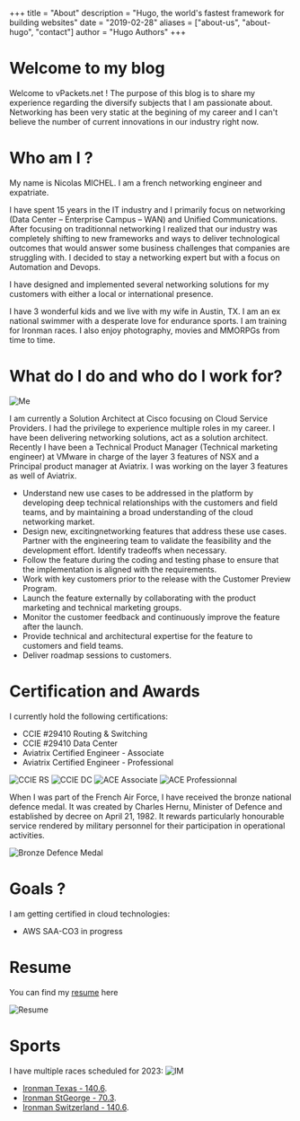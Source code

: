 +++
title = "About"
description = "Hugo, the world's fastest framework for building websites"
date = "2019-02-28"
aliases = ["about-us", "about-hugo", "contact"]
author = "Hugo Authors"
+++


# Welcome to my blog

Welcome to vPackets.net !  The purpose of this blog is to share my experience regarding the diversify subjects that I am passionate about. Networking has been very static at the begining of my career and I can't believe the number of current innovations in our industry right now.

# Who am I ?

My name is Nicolas MICHEL. I am a french networking engineer and expatriate.

I have spent 15 years in the IT industry and I primarily focus on networking (Data Center – Enterprise Campus – WAN) and Unified Communications. After focusing on traditionnal networking  I realized that our industry was completely shifting to new frameworks and ways to deliver technological outcomes that would answer some business challenges that companies are struggling with. I decided to stay a networking expert but with a focus on Automation and Devops.

I have designed and implemented several networking solutions for my customers with either a local or international presence.

I have 3 wonderful kids and we live with my wife in Austin, TX. I am an ex national swimmer with a desperate love for endurance sports. I am training for Ironman races. I also enjoy photography, movies and MMORPGs from time to time.

# What do I do and who do I work for?


![Me](/images/intro/nicolas-head-shot.png)

I am currently a Solution Architect at Cisco focusing on Cloud Service Providers.
I had the privilege to experience multiple roles in my career. I have been delivering networking solutions, act as a solution architect. Recently I have been a Technical Product Manager (Technical marketing engineer) at VMware in charge of the layer 3 features of NSX and a Principal product manager at Aviatrix. I was working on the layer 3 features as well of Aviatrix.

- Understand new use cases to be addressed in the  platform by developing deep technical relationships with the  customers and field teams, and by maintaining a broad understanding of the cloud networking market.
- Design new, excitingnetworking features that address these use cases.  Partner with the engineering team to validate the feasibility and the development effort.  Identify tradeoffs when necessary.
- Follow the feature during the coding and testing phase to ensure that the implementation is aligned with the requirements.
- Work with key customers prior to the release with the Customer Preview Program.
- Launch the feature externally by collaborating with the product marketing and technical marketing groups.
- Monitor the customer feedback and continuously improve the feature after the launch.
- Provide technical and architectural expertise for the feature to customers and field teams.
- Deliver roadmap sessions to customers.

# Certification and Awards

I currently hold the following certifications:

- CCIE #29410 Routing & Switching
- CCIE #29410 Data Center
- Aviatrix Certified Engineer - Associate
- Aviatrix Certified Engineer - Professional


![CCIE RS](/images/intro/ccie-rs.jpg?classes=inline,center) 
![CCIE DC](/images/intro/ccie-dc.jpg?classes=inline,center) 
![ACE Associate](/images/intro/ace-associate.png?classes=inline,center) ![ACE Professionnal](/images/intro/ace-pro.png?classes=inline,center)



When I was part of the French Air Force, I have received the bronze national defence medal. It was created by Charles Hernu, Minister of Defence and established by decree on April 21, 1982. It rewards particularly honourable service rendered by military personnel for their participation in operational activities. 

![Bronze Defence Medal](https://upload.wikimedia.org/wikipedia/commons/thumb/7/78/Medaille_de_la_defense_nationale_or.jpg/200px-Medaille_de_la_defense_nationale_or.jpg)


# Goals ?

I am getting certified in cloud technologies: 

- AWS SAA-CO3 in progress


# Resume 

You can find my [resume](https://bit.ly/nicolas-michel-cv) here

![Resume](/CV/CV-2023.png?classes=inline,center) 


# Sports

I have multiple races scheduled for 2023: ![IM](https://upload.wikimedia.org/wikipedia/commons/6/61/Ironman_logo.gif?classes=inline)

- [Ironman Texas - 140.6](https://www.ironman.com/im-texas).
- [Ironman StGeorge - 70.3](https://www.ironman.com/im703-st-george-connect).
- [Ironman Switzerland - 140.6](https://www.ironman.com/im-switzerland).